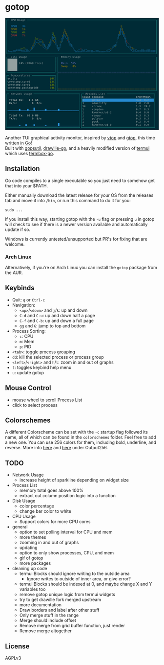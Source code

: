 # gotop

![image](demo.gif)

Another TUI graphical activity monitor, inspired by [vtop](https://github.com/MrRio/vtop) and [gtop](https://github.com/aksakalli/gtop), this time written in [Go](https://golang.org/)!  
Built with [gopsutil](https://github.com/shirou/gopsutil), [drawille-go](https://github.com/exrook/drawille-go), and a heavily modified version of [termui](https://github.com/gizak/termui) which uses [termbox-go](https://github.com/nsf/termbox-go).


## Installation

Go code compiles to a single executable so you just need to somehow get that into your $PATH.

Either manually download the latest release for your OS from the releases tab and move it into `/bin`, or run this command to do it for you:

    sudo ...

If you install this way, starting gotop with the `-u` flag or pressing `u` in gotop will check to see if there is a newer version available and automatically update if so.

Windows is currently untested/unsupported but PR's for fixing that are welcome.


### Arch Linux

Alternatively, if you're on Arch Linux you can install the `gotop` package from the AUR.


## Keybinds

* Quit: `q` or `Ctrl-c`
* Navigation:
    * `<up>`/`<down>` and `j`/`k`: up and down
    * `C-d` and `C-u`: up and down half a page
    * `C-f` and `C-b`: up and down a full page
    * `gg` and `G`: jump to top and bottom
* Process Sorting:
    * `c`: CPU
    * `m`: Mem
    * `p`: PID
* `<tab>`: toggle process grouping
* `dd`: kill the selected process or process group
* `<left>`/`<right>` and `h`/`l`: zoom in and out of graphs
* `?`: toggles keybind help menu
* `u`: update gotop


## Mouse Control

* mouse wheel to scroll Process List
* click to select process


## Colorschemes

A different Colorscheme can be set with the `-c` startup flag followed its name, all of which can be found in the `colorschemes` folder.
Feel free to add a new one. You can use 256 colors for them, including bold, underline, and reverse. More info [here](https://godoc.org/github.com/nsf/termbox-go#Attribute) and [here](https://godoc.org/github.com/nsf/termbox-go#OutputMode) under Output256.


## TODO

* Network Usage
    - increase height of sparkline depending on widget size
* Process List
    - memory total goes above 100%
    - extract out column position logic into a function
* Disk Usage
    - color percentage
    - change bar color to white
* CPU Usage
    - Support colors for more CPU cores
* general
    - option to set polling interval for CPU and mem
    - more themes
    - zooming in and out of graphs
    - updating
    - option to only show processes, CPU, and mem
    - gif of gotop
    - more packages
* cleaning up code
    - termui Blocks should ignore writing to the outside area
        - Ignore writes to outside of inner area, or give error?
    - termui Blocks should be indexed at 0, and maybe change X and Y variables too
    - remove gotop unique logic from termui widgets
    - try to get drawille fork merged upstream
    - more documentation
    - Draw borders and label after other stuff
    - Only merge stuff in the range
    - Merge should include offset
    - Remove merge from grid buffer function, just render
    - Remove merge altogether


## License

AGPLv3

